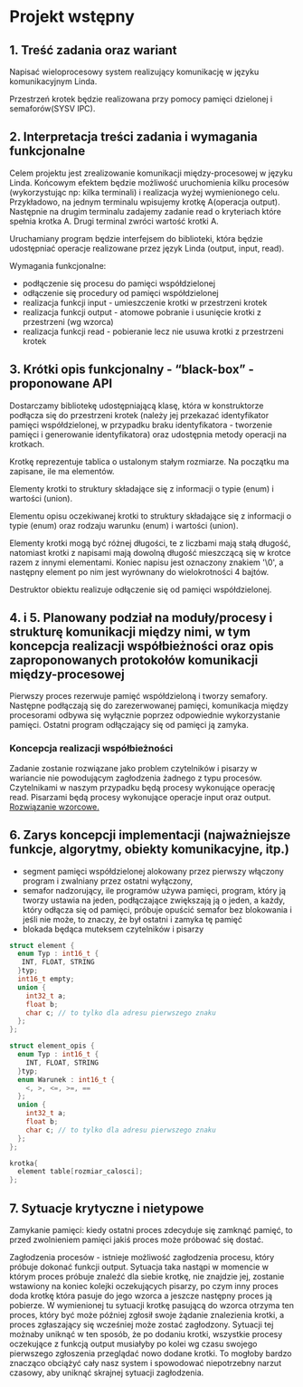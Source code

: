 # Projekt wstępny

## 1. Treść zadania oraz wariant

Napisać wieloprocesowy system realizujący komunikację w języku komunikacyjnym Linda.

Przestrzeń krotek będzie realizowana przy pomocy pamięci dzielonej i semaforów(SYSV IPC).

## 2. Interpretacja treści zadania i wymagania funkcjonalne

Celem projektu jest zrealizowanie komunikacji między-procesowej w języku Linda. Końcowym efektem będzie możliwość uruchomienia kilku procesów (wykorzystując np: kilka terminali) i realizacja wyżej wymienionego celu. Przykładowo, na jednym terminalu wpisujemy krotkę A(operacja output). Następnie na drugim terminalu zadajemy zadanie read o kryteriach które spełnia krotka A. Drugi terminal zwróci wartość krotki A.

Uruchamiany program będzie interfejsem do biblioteki, która będzie udostępniać operacje realizowane przez język Linda (output, input, read).

Wymagania funkcjonalne:

- podłączenie się procesu do pamięci współdzielonej
- odłączenie się procedury od pamięci współdzielonej
- realizacja funkcji input - umieszczenie krotki w przestrzeni krotek
- realizacja funkcji output - atomowe pobranie i usunięcie krotki z przestrzeni (wg wzorca)
- realizacja funkcji read - pobieranie lecz nie usuwa krotki z przestrzeni krotek

## 3. Krótki opis funkcjonalny - “black-box” - proponowane API

Dostarczamy bibliotekę udostępniającą klasę, która w konstruktorze podłącza się do przestrzeni krotek (należy jej przekazać identyfikator pamięci współdzielonej, w przypadku braku identyfikatora - tworzenie pamięci i generowanie identyfikatora) oraz udostępnia metody operacji na krotkach.

Krotkę reprezentuje tablica o ustalonym stałym rozmiarze. Na początku ma zapisane, ile ma elementów.

Elementy krotki to struktury składające się z informacji o typie (enum) i wartości (union).

Elementu opisu oczekiwanej krotki to struktury składające się z informacji o typie (enum) oraz rodzaju warunku (enum) i wartości (union).

Elementy krotki mogą być różnej długości, te z liczbami mają stałą długość, natomiast krotki z napisami mają dowolną długość mieszczącą się w krotce razem z innymi elementami. Koniec napisu jest oznaczony znakiem '\0', a następny element po nim jest wyrównany do wielokrotności 4 bajtów.

Destruktor obiektu realizuje odłączenie się od pamięci współdzielonej.

## 4. i 5. Planowany podział na moduły/procesy i strukturę komunikacji między nimi, w tym koncepcja realizacji współbieżności oraz opis zaproponowanych protokołów komunikacji między-procesowej

Pierwszy proces rezerwuje pamięć współdzieloną i tworzy semafory. Następne podłączają się do zarezerwowanej pamięci, komunikacja między procesorami odbywa się wyłącznie poprzez odpowiednie wykorzystanie pamięci. Ostatni program odłączający się od pamięci ją zamyka.

### Koncepcja realizacji współbieżności

Zadanie zostanie rozwiązane jako problem czytelników i pisarzy w wariancie nie powodującym zagłodzenia żadnego z typu procesów. Czytelnikami w naszym przypadku będą procesy wykonujące operację read. Pisarzami będą procesy wykonujące operacje input oraz output. [Rozwiązanie wzorcowe.](https://en.wikipedia.org/wiki/Readers%E2%80%93writers_problem#Third_readers-writers_problem)

## 6. Zarys koncepcji implementacji (najważniejsze funkcje, algorytmy, obiekty komunikacyjne, itp.)

- segment pamięci współdzielonej alokowany przez pierwszy włączony program i zwalniany przez ostatni wyłączony,
- semafor nadzorujący, ile programów używa pamięci, program, który ją tworzy ustawia na jeden, podłączające zwiększają ją o jeden, a każdy, który odłącza się od pamięci, próbuje opuścić semafor bez blokowania i jeśli nie może, to znaczy, że był ostatni i zamyka tę pamięć
- blokada będąca muteksem czytelników i pisarzy

```C++
struct element {
  enum Typ : int16_t {
   INT, FLOAT, STRING
  }typ;
  int16_t empty;
  union {
    int32_t a;
    float b;
    char c; // to tylko dla adresu pierwszego znaku
  };
};

struct element_opis {
  enum Typ : int16_t {
    INT, FLOAT, STRING
  }typ;
  enum Warunek : int16_t {
    <, >, <=, >=, ==
  };
  union {
    int32_t a;
    float b;
    char c; // to tylko dla adresu pierwszego znaku
  };
};

krotka{
  element table[rozmiar_calosci];
};
```

## 7. Sytuacje krytyczne i nietypowe

Zamykanie pamięci: kiedy ostatni proces zdecyduje się zamknąć pamięć, to przed zwolnieniem pamięci jakiś proces może próbować się dostać.

Zagłodzenia procesów - istnieje możliwość zagłodzenia procesu, który próbuje dokonać funkcji output. Sytuacja taka nastąpi w momencie w którym proces próbuje znaleźć dla siebie krotkę, nie znajdzie jej, zostanie wstawiony na koniec kolejki oczekujących pisarzy, po czym inny proces doda krotkę która pasuje do jego wzorca a jeszcze następny proces ją pobierze. W wymienionej tu sytuacji krotkę pasującą do wzorca otrzyma ten proces, który być może później zgłosił swoje żądanie znalezienia krotki, a proces zgłaszający się wcześniej może zostać zagłodzony. Sytuacji tej możnaby uniknąć w ten sposób, że po dodaniu krotki, wszystkie procesy oczekujące z funkcją output musiałyby po kolei wg czasu swojego pierwszego zgłoszenia przeglądać nowo dodane krotki. To mogłoby bardzo znacząco obciążyć cały nasz system i spowodować niepotrzebny narzut czasowy, aby uniknąć skrajnej sytuacji zagłodzenia.
